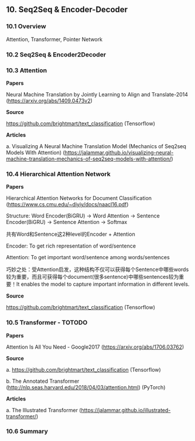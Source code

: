 


## 10. Seq2Seq & Encoder-Decoder
### 10.1 Overview

Attention, Transformer, Pointer Network

### 10.2 Seq2Seq & Encoder2Decoder


### 10.3 Attention

**Papers**

Neural Machine Translation by Jointly Learning to Align and Translate-2014 (https://arxiv.org/abs/1409.0473v2)

**Source**

https://github.com/brightmart/text_classification (Tensorflow)

**Articles**

a. Visualizing A Neural Machine Translation Model (Mechanics of Seq2seq Models With Attention) (https://jalammar.github.io/visualizing-neural-machine-translation-mechanics-of-seq2seq-models-with-attention/)

### 10.4 Hierarchical Attention Network

**Papers**

Hierarchical Attention Networks for Document Classification (https://www.cs.cmu.edu/~diyiy/docs/naacl16.pdf)

Structure: Word Encoder(BiGRU) -> Word Attention -> Sentence Encoder(BiGRU) -> Sentence Attention -> Softmax

共有Word和Sentence这2种level的Encoder + Attention

Encoder: To get rich representation of word/sentence

Attention: To get important word/sentence among words/sentences

巧妙之处：受Attention启发，这种结构不仅可以获得每个Sentence中哪些words较为重要，而且可获得每个document(很多sentence)中哪些sentences较为重要！It enables the model to capture important information in different levels.

**Source**

https://github.com/brightmart/text_classification (Tensorflow)

### 10.5 Transformer - TOTODO

**Papers**

Attention Is All You Need - Google2017 (https://arxiv.org/abs/1706.03762)

**Source**

a. https://github.com/brightmart/text_classification (Tensorflow)

b. The Annotated Transformer (http://nlp.seas.harvard.edu/2018/04/03/attention.html) (PyTorch)

**Articles**

a. The Illustrated Transformer (https://jalammar.github.io/illustrated-transformer/)

### 10.6 Summary
